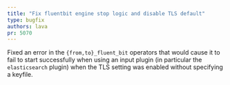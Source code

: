 ```yaml
---
title: "Fix fluentbit engine stop logic and disable TLS default"
type: bugfix
authors: lava
pr: 5070
---
```


Fixed an error in the `{from,to}_fluent_bit` operators
that would cause it to fail to start successfully when
using an input plugin (in particular the `elasticsearch` plugin)
when the TLS setting was enabled without specifying a keyfile.
